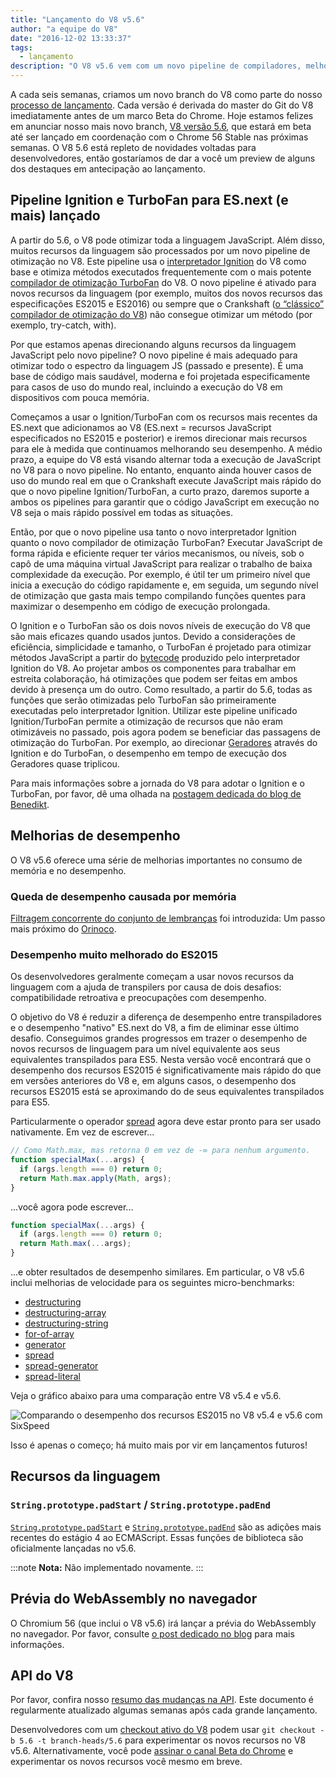 ```yaml
---
title: "Lançamento do V8 v5.6"
author: "a equipe do V8"
date: "2016-12-02 13:33:37"
tags: 
  - lançamento
description: "O V8 v5.6 vem com um novo pipeline de compiladores, melhorias de desempenho e maior suporte para os recursos da linguagem ECMAScript."
---
```

A cada seis semanas, criamos um novo branch do V8 como parte do nosso [processo de lançamento](/docs/release-process). Cada versão é derivada do master do Git do V8 imediatamente antes de um marco Beta do Chrome. Hoje estamos felizes em anunciar nosso mais novo branch, [V8 versão 5.6](https://chromium.googlesource.com/v8/v8.git/+log/branch-heads/5.6), que estará em beta até ser lançado em coordenação com o Chrome 56 Stable nas próximas semanas. O V8 5.6 está repleto de novidades voltadas para desenvolvedores, então gostaríamos de dar a você um preview de alguns dos destaques em antecipação ao lançamento.

<!--truncate-->
## Pipeline Ignition e TurboFan para ES.next (e mais) lançado

A partir do 5.6, o V8 pode otimizar toda a linguagem JavaScript. Além disso, muitos recursos da linguagem são processados por um novo pipeline de otimização no V8. Este pipeline usa o [interpretador Ignition](/blog/ignition-interpreter) do V8 como base e otimiza métodos executados frequentemente com o mais potente [compilador de otimização TurboFan](/docs/turbofan) do V8. O novo pipeline é ativado para novos recursos da linguagem (por exemplo, muitos dos novos recursos das especificações ES2015 e ES2016) ou sempre que o Crankshaft ([o “clássico” compilador de otimização do V8](https://blog.chromium.org/2010/12/new-crankshaft-for-v8.html)) não consegue otimizar um método (por exemplo, try-catch, with).

Por que estamos apenas direcionando alguns recursos da linguagem JavaScript pelo novo pipeline? O novo pipeline é mais adequado para otimizar todo o espectro da linguagem JS (passado e presente). É uma base de código mais saudável, moderna e foi projetada especificamente para casos de uso do mundo real, incluindo a execução do V8 em dispositivos com pouca memória.

Começamos a usar o Ignition/TurboFan com os recursos mais recentes da ES.next que adicionamos ao V8 (ES.next = recursos JavaScript especificados no ES2015 e posterior) e iremos direcionar mais recursos para ele à medida que continuamos melhorando seu desempenho. A médio prazo, a equipe do V8 está visando alternar toda a execução de JavaScript no V8 para o novo pipeline. No entanto, enquanto ainda houver casos de uso do mundo real em que o Crankshaft execute JavaScript mais rápido do que o novo pipeline Ignition/TurboFan, a curto prazo, daremos suporte a ambos os pipelines para garantir que o código JavaScript em execução no V8 seja o mais rápido possível em todas as situações.

Então, por que o novo pipeline usa tanto o novo interpretador Ignition quanto o novo compilador de otimização TurboFan? Executar JavaScript de forma rápida e eficiente requer ter vários mecanismos, ou níveis, sob o capô de uma máquina virtual JavaScript para realizar o trabalho de baixa complexidade da execução. Por exemplo, é útil ter um primeiro nível que inicia a execução do código rapidamente e, em seguida, um segundo nível de otimização que gasta mais tempo compilando funções quentes para maximizar o desempenho em código de execução prolongada.

O Ignition e o TurboFan são os dois novos níveis de execução do V8 que são mais eficazes quando usados juntos. Devido a considerações de eficiência, simplicidade e tamanho, o TurboFan é projetado para otimizar métodos JavaScript a partir do [bytecode](https://en.wikipedia.org/wiki/Bytecode) produzido pelo interpretador Ignition do V8. Ao projetar ambos os componentes para trabalhar em estreita colaboração, há otimizações que podem ser feitas em ambos devido à presença um do outro. Como resultado, a partir do 5.6, todas as funções que serão otimizadas pelo TurboFan são primeiramente executadas pelo interpretador Ignition. Utilizar este pipeline unificado Ignition/TurboFan permite a otimização de recursos que não eram otimizáveis no passado, pois agora podem se beneficiar das passagens de otimização do TurboFan. Por exemplo, ao direcionar [Geradores](https://developer.mozilla.org/en-US/docs/Web/JavaScript/Reference/Statements/function*) através do Ignition e do TurboFan, o desempenho em tempo de execução dos Geradores quase triplicou.

Para mais informações sobre a jornada do V8 para adotar o Ignition e o TurboFan, por favor, dê uma olhada na [postagem dedicada do blog de Benedikt](https://benediktmeurer.de/2016/11/25/v8-behind-the-scenes-november-edition/).

## Melhorias de desempenho

O V8 v5.6 oferece uma série de melhorias importantes no consumo de memória e no desempenho.

### Queda de desempenho causada por memória

[Filtragem concorrente do conjunto de lembranças](https://bugs.chromium.org/p/chromium/issues/detail?id=648568) foi introduzida: Um passo mais próximo do [Orinoco](/blog/orinoco).

### Desempenho muito melhorado do ES2015

Os desenvolvedores geralmente começam a usar novos recursos da linguagem com a ajuda de transpilers por causa de dois desafios: compatibilidade retroativa e preocupações com desempenho.

O objetivo do V8 é reduzir a diferença de desempenho entre transpiladores e o desempenho "nativo" ES.next do V8, a fim de eliminar esse último desafio. Conseguimos grandes progressos em trazer o desempenho de novos recursos de linguagem para um nível equivalente aos seus equivalentes transpilados para ES5. Nesta versão você encontrará que o desempenho dos recursos ES2015 é significativamente mais rápido do que em versões anteriores do V8 e, em alguns casos, o desempenho dos recursos ES2015 está se aproximando do de seus equivalentes transpilados para ES5.

Particularmente o operador [spread](https://developer.mozilla.org/pt-BR/docs/Web/JavaScript/Reference/Operators/Spread_operator) agora deve estar pronto para ser usado nativamente. Em vez de escrever...

```js
// Como Math.max, mas retorna 0 em vez de -∞ para nenhum argumento.
function specialMax(...args) {
  if (args.length === 0) return 0;
  return Math.max.apply(Math, args);
}
```

...você agora pode escrever...

```js
function specialMax(...args) {
  if (args.length === 0) return 0;
  return Math.max(...args);
}
```

...e obter resultados de desempenho similares. Em particular, o V8 v5.6 inclui melhorias de velocidade para os seguintes micro-benchmarks:

- [destructuring](https://github.com/fhinkel/six-speed/tree/master/tests/destructuring)
- [destructuring-array](https://github.com/fhinkel/six-speed/tree/master/tests/destructuring-array)
- [destructuring-string](https://github.com/fhinkel/six-speed/tree/master/tests/destructuring-string)
- [for-of-array](https://github.com/fhinkel/six-speed/tree/master/tests/for-of-array)
- [generator](https://github.com/fhinkel/six-speed/tree/master/tests/generator)
- [spread](https://github.com/fhinkel/six-speed/tree/master/tests/spread)
- [spread-generator](https://github.com/fhinkel/six-speed/tree/master/tests/spread-generator)
- [spread-literal](https://github.com/fhinkel/six-speed/tree/master/tests/spread-literal)

Veja o gráfico abaixo para uma comparação entre V8 v5.4 e v5.6.

![Comparando o desempenho dos recursos ES2015 no V8 v5.4 e v5.6 com [SixSpeed](https://fhinkel.github.io/six-speed/)](/_img/v8-release-56/perf.png)

Isso é apenas o começo; há muito mais por vir em lançamentos futuros!

## Recursos da linguagem

### `String.prototype.padStart` / `String.prototype.padEnd`

[`String.prototype.padStart`](https://developer.mozilla.org/pt-BR/docs/Web/JavaScript/Reference/Global_Objects/String/padStart) e [`String.prototype.padEnd`](https://developer.mozilla.org/pt-BR/docs/Web/JavaScript/Reference/Global_Objects/String/padEnd) são as adições mais recentes do estágio 4 ao ECMAScript. Essas funções de biblioteca são oficialmente lançadas no v5.6.

:::note
**Nota:** Não implementado novamente.
:::

## Prévia do WebAssembly no navegador

O Chromium 56 (que inclui o V8 v5.6) irá lançar a prévia do WebAssembly no navegador. Por favor, consulte [o post dedicado no blog](/blog/webassembly-browser-preview) para mais informações.

## API do V8

Por favor, confira nosso [resumo das mudanças na API](https://docs.google.com/document/d/1g8JFi8T_oAE_7uAri7Njtig7fKaPDfotU6huOa1alds/edit). Este documento é regularmente atualizado algumas semanas após cada grande lançamento.

Desenvolvedores com um [checkout ativo do V8](/docs/source-code#using-git) podem usar `git checkout -b 5.6 -t branch-heads/5.6` para experimentar os novos recursos no V8 v5.6. Alternativamente, você pode [assinar o canal Beta do Chrome](https://www.google.com/chrome/browser/beta.html) e experimentar os novos recursos você mesmo em breve.
